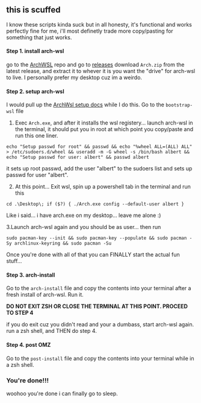 ## this is scuffed
I know these scripts kinda suck but in all honesty, it's functional and
works perfectly fine for me, i'll most definetly trade more copy/pasting for
something that just works.

#### Step 1. install arch-wsl
go to the [ArchWSL](https://github.com/yuk7/ArchWSL) repo and go to [releases](https://github.com/yuk7/ArchWSL/releases)
download `Arch.zip` from the latest release, and extract it to whever it is you
want the "drive" for arch-wsl to live. I personally prefer my desktop cuz im a
weirdo.

#### Step 2. setup arch-wsl
I would pull up the [ArchWsl setup docs](https://wsldl-pg.github.io/ArchW-docs/How-to-Setup/#setting-the-root-password)
while I do this. Go to the `bootstrap-wsl` file

1. Exec `Arch.exe`, and after it installs the wsl registery... launch arch-wsl in 
the terminal, it should put you in root at which point you copy/paste and run 
this one liner.
```
echo "Setup passwd for root" && passwd && echo "%wheel ALL=(ALL) ALL" > /etc/sudoers.d/wheel && useradd -m -G wheel -s /bin/bash albert && echo "Setup passwd for user: albert" && passwd albert
```
it sets up root passwd, add the user "albert" to the sudoers list and sets up
passwd for user "albert".

2. At this point... Exit wsl, spin up a powershell tab in the terminal and run this
```
cd .\Desktop\; if ($?) { ./Arch.exe config --default-user albert }
```
Like i said... i have arch.exe on my desktop... leave me alone :)

3.Launch arch-wsl again and you should be as user... then run
```
sudo pacman-key --init && sudo pacman-key --populate && sudo pacman -Sy archlinux-keyring && sudo pacman -Su
```

Once you're done with all of that you can FINALLY start the actual fun stuff...

#### Step 3. arch-install
Go to the `arch-install` file and copy the contents into your terminal after a
fresh install of arch-wsl. Run it.

**DO NOT EXIT ZSH OR CLOSE THE TERMINAL AT THIS POINT. PROCEED TO STEP 4**

if you do exit cuz you didn't read and your a dumbass, start arch-wsl again. run
a zsh shell, and THEN do step 4.

#### Step 4. post OMZ
Go to the `post-install` file and copy the contents into your terminal while in
a zsh shell.


### You're done!!!
woohoo you're done i can finally go to sleep.
